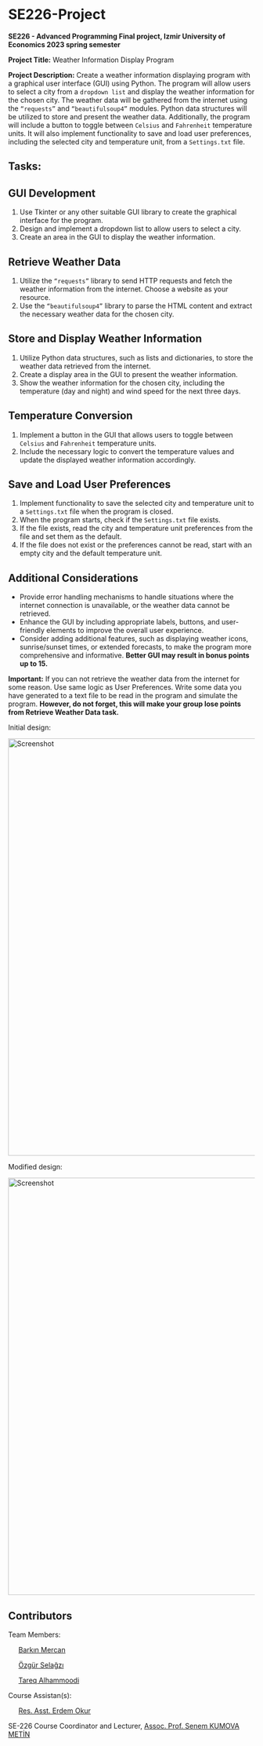 # SE226-Project
<b>SE226 - Advanced Programming Final project, Izmir University of Economics 2023 spring semester</b>

<b>Project Title:</b> Weather Information Display Program

<b>Project Description:</b> Create a weather information displaying program with a graphical user interface (GUI) using Python. The program will allow users to select a city from a `dropdown list` and display the weather information for the chosen city. The weather data will be gathered from the internet using the `“requests”` and `“beautifulsoup4”` modules. Python data structures will be utilized to store and present the weather data. Additionally, the program will include a button to toggle between `Celsius` and `Fahrenheit` temperature units. It will also implement functionality to save and load user preferences, including the selected city and temperature unit, from a `Settings.txt` file.

## Tasks:
## GUI Development
1. Use Tkinter or any other suitable GUI library to create the graphical interface for the program.
2. Design and implement a dropdown list to allow users to select a city.
3. Create an area in the GUI to display the weather information.

## Retrieve Weather Data
1. Utilize the `“requests”` library to send HTTP requests and fetch the weather information from the internet. Choose a website as your resource.
2. Use the `“beautifulsoup4”` library to parse the HTML content and extract the necessary weather data for the chosen city.

## Store and Display Weather Information
1. Utilize Python data structures, such as lists and dictionaries, to store the weather data retrieved from the internet.
2. Create a display area in the GUI to present the weather information.
3. Show the weather information for the chosen city, including the temperature (day and night) and wind speed for the next three days.

## Temperature Conversion
1. Implement a button in the GUI that allows users to toggle between `Celsius` and `Fahrenheit` temperature units.
2. Include the necessary logic to convert the temperature values and update the displayed weather information accordingly.

## Save and Load User Preferences
1. Implement functionality to save the selected city and temperature unit to a `Settings.txt` file when the program is closed.
2. When the program starts, check if the `Settings.txt` file exists.
3. If the file exists, read the city and temperature unit preferences from the file and set them
as the default.
4. If the file does not exist or the preferences cannot be read, start with an empty city and
the default temperature unit.

## Additional Considerations
- Provide error handling mechanisms to handle situations where the internet connection is unavailable, or the weather data cannot be retrieved.
- Enhance the GUI by including appropriate labels, buttons, and user-friendly elements to improve the overall user experience.
- Consider adding additional features, such as displaying weather icons, sunrise/sunset times, or extended forecasts, to make the program more comprehensive and informative. <b>Better GUI may result in bonus points up to 15.</b>

<b>Important:</b> If you can not retrieve the weather data from the internet for some reason. Use same logic as User Preferences. Write some data you have generated to a text file to be read in the program and simulate the program. <b>However, do not forget, this will make your group lose points from Retrieve Weather Data task.</b>

Initial design: 

<img width="850" alt="Screenshot" src="https://github.com/tareqalhammoodi/SE226-Project/assets/44919941/359351f8-7f40-4d6b-988b-b46aad19b4cf">

Modified design: 

<img width="850" alt="Screenshot" src="https://github.com/tareqalhammoodi/SE226-Project/assets/44919941/9658f418-bed1-499c-bea8-f111f2928f67">

## Contributors
Team Members:

&ensp;&ensp;&ensp;[Barkın Mercan](https://github.com/Barkinmercann)

&ensp;&ensp;&ensp;[Özgür Selağzı](https://github.com/ozgursselagzi)

&ensp;&ensp;&ensp;[Tareq Alhammoodi](https://www.linkedin.com/in/tareq-alhammoodi-290519183/)

Course Assistan(s):

&ensp;&ensp;&ensp;[Res. Asst. Erdem Okur](https://people.ieu.edu.tr/en/erdemokur/main)

SE-226 Course Coordinator and Lecturer, [Assoc. Prof. Senem KUMOVA METİN](https://people.ieu.edu.tr/en/senemkumovametin/main)
